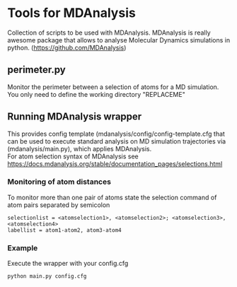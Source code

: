 # Tools for MDAnalysis

Collection of scripts to be used with MDAnalysis. MDAnalysis is really awesome package that allows to analyse Molecular Dynamics simulations in python. (https://github.com/MDAnalysis)

## perimeter.py
Monitor the perimeter between a selection of atoms for a MD simulation. You only need to define the working directory "REPLACEME"

## Running MDAnalysis wrapper
This provides config template (mdanalysis/config/config-template.cfg that can be used to execute standard analysis on MD simulation trajectories via (mdanalysis/main.py), which applies MDAnalysis.  
For atom selection syntax of MDAnalysis see https://docs.mdanalysis.org/stable/documentation_pages/selections.html

### Monitoring of atom distances
To monitor more than one pair of atoms state the selection command of atom pairs separated by semicolon  
```
selectionlist = <atomselection1>, <atomselection2>; <atomselection3>, <atomselection4>  
labellist = atom1-atom2, atom3-atom4
```
### Example
Execute the wrapper with your config.cfg
```
python main.py config.cfg
```
